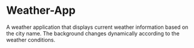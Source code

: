 # Weather-App
A weather application that displays current weather information based on the city name. The background changes dynamically according to the weather conditions.
